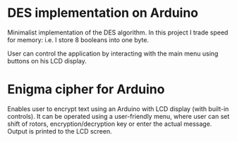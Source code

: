 <h1> DES implementation on Arduino </h1>

<p>
Minimalist implementation of the DES algorithm. In this project I trade speed for memory: i.e. I store 8 booleans into one byte.
</p>

<p>
User can control the application by interacting with the main menu using buttons on his LCD display. 
</p>

<h1> Enigma cipher for Arduino </h1>

<p>

Enables user to encrypt text using an Arduino with LCD display (with built-in controls). It can be operated using a user-friendly menu, where user can set shift of rotors, encryption/decryption key or enter the actual message. Output is printed to the LCD screen.

</p>
